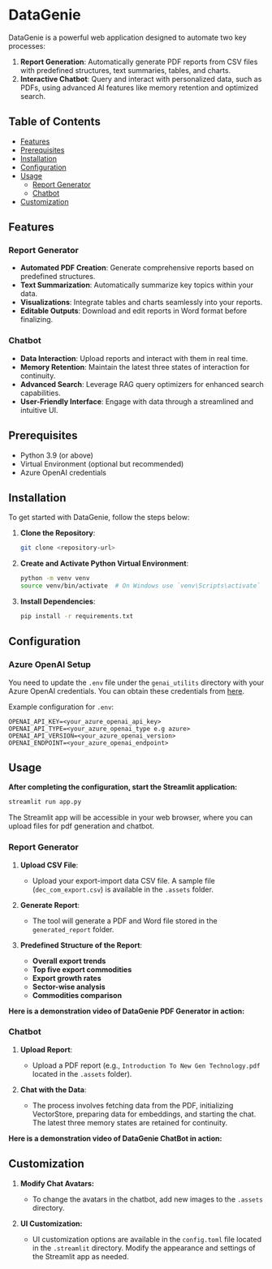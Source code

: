 # DataGenie

DataGenie is a powerful web application designed to automate two key processes:
1. **Report Generation**: Automatically generate PDF reports from CSV files with predefined structures, text summaries, tables, and charts.
2. **Interactive Chatbot**: Query and interact with personalized data, such as PDFs, using advanced AI features like memory retention and optimized search.


## Table of Contents
- [Features](#features)
- [Prerequisites](#prerequisites)
- [Installation](#installation)
- [Configuration](#configuration)
- [Usage](#usage)
  - [Report Generator](#report-generator)
  - [Chatbot](#chatbot)
- [Customization](#customization)



## Features
### Report Generator
- **Automated PDF Creation**: Generate comprehensive reports based on predefined structures.
- **Text Summarization**: Automatically summarize key topics within your data.
- **Visualizations**: Integrate tables and charts seamlessly into your reports.
- **Editable Outputs**: Download and edit reports in Word format before finalizing.

### Chatbot
- **Data Interaction**: Upload reports and interact with them in real time.
- **Memory Retention**: Maintain the latest three states of interaction for continuity.
- **Advanced Search**: Leverage RAG query optimizers for enhanced search capabilities.
- **User-Friendly Interface**: Engage with data through a streamlined and intuitive UI.

## Prerequisites

- Python 3.9 (or above)
- Virtual Environment (optional but recommended)
- Azure OpenAI credentials


## Installation
To get started with DataGenie, follow the steps below:

1. **Clone the Repository**:
    ```bash
    git clone <repository-url>
    ```

2. **Create and Activate Python Virtual Environment**:
    ```bash
    python -m venv venv
    source venv/bin/activate  # On Windows use `venv\Scripts\activate`
    ```

3. **Install Dependencies**:
    ```bash
    pip install -r requirements.txt
    ```

## Configuration
### Azure OpenAI Setup
You need to update the `.env` file under the `genai_utilits` directory with your Azure OpenAI credentials. You can obtain these credentials from [here](https://learn.microsoft.com/en-us/azure/ai-services/openai/how-to/create-resource?pivots=web-portal).

 Example configuration for `.env`:
  ```env
  OPENAI_API_KEY=<your_azure_openai_api_key>
  OPENAI_API_TYPE=<your_azure_openai_type e.g azure>
  OPENAI_API_VERSION=<your_azure_openai_version>
  OPENAI_ENDPOINT=<your_azure_openai_endpoint>
  
  ```

## Usage
**After completing the configuration, start the Streamlit application:**
```bash
streamlit run app.py
```
The Streamlit app will be accessible in your web browser, where you can upload files for pdf generation and chatbot.


### Report Generator

1. **Upload CSV File**:
    - Upload your export-import data CSV file. A sample file (`dec_com_export.csv`) is available in the `.assets` folder.

2. **Generate Report**:
    - The tool will generate a PDF and Word file stored in the `generated_report` folder.

3. **Predefined Structure of the Report**:
    - **Overall export trends**
    - **Top five export commodities**
    - **Export growth rates**
    - **Sector-wise analysis**
    - **Commodities comparison**

**Here is a demonstration video of DataGenie PDF Generator in action:**
[]()

### Chatbot

1. **Upload Report**:
    - Upload a PDF report (e.g., `Introduction To New Gen Technology.pdf` located in the `.assets` folder).

2. **Chat with the Data**:
    - The process involves fetching data from the PDF, initializing VectorStore, preparing data for embeddings, and starting the chat. The latest three memory states are retained for continuity.
  
**Here is a demonstration video of DataGenie ChatBot in action:**
[]()


## Customization

 1. **Modify Chat Avatars:**
    - To change the avatars in the chatbot, add new images to the `.assets` directory.
  
 2. **UI Customization:**
    - UI customization options are available in the `config.toml` file located in the       `.streamlit` directory.
    Modify the appearance and settings of the Streamlit app as needed.


